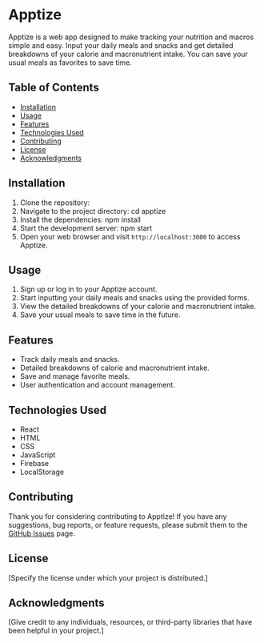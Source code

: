 # Apptize

Apptize is a web app designed to make tracking your nutrition and macros simple and easy. Input your daily meals and snacks and get detailed breakdowns of your calorie and macronutrient intake. You can save your usual meals as favorites to save time.

## Table of Contents
- [Installation](#installation)
- [Usage](#usage)
- [Features](#features)
- [Technologies Used](#technologies-used)
- [Contributing](#contributing)
- [License](#license)
- [Acknowledgments](#acknowledgments)

## Installation

1. Clone the repository:
2. Navigate to the project directory: cd apptize
3. Install the dependencies: npm install
4. Start the development server: npm start
5. Open your web browser and visit `http://localhost:3000` to access Apptize.

## Usage

1. Sign up or log in to your Apptize account.
2. Start inputting your daily meals and snacks using the provided forms.
3. View the detailed breakdowns of your calorie and macronutrient intake.
4. Save your usual meals to save time in the future.

## Features

- Track daily meals and snacks.
- Detailed breakdowns of calorie and macronutrient intake.
- Save and manage favorite meals.
- User authentication and account management.

## Technologies Used

- React
- HTML
- CSS
- JavaScript
- Firebase
- LocalStorage

## Contributing

Thank you for considering contributing to Apptize! If you have any suggestions, bug reports, or feature requests, please submit them to the [GitHub Issues](https://github.com/your-username/apptize/issues) page.


## License

[Specify the license under which your project is distributed.]

## Acknowledgments

[Give credit to any individuals, resources, or third-party libraries that have been helpful in your project.]




